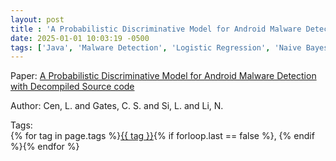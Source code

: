 ```yaml
---
layout: post
title : 'A Probabilistic Discriminative Model for Android Malware Detection with Decompiled Source code'
date: 2025-01-01 10:03:19 -0500
tags: ['Java', 'Malware Detection', 'Logistic Regression', 'Naive Bayes', 'Tokenizer']
---
```

Paper: [A Probabilistic Discriminative Model for Android Malware Detection with Decompiled Source code](https://ieeexplore-ieee-org.proxy.library.nd.edu/document/6894210)

Author: Cen, L. and Gates, C. S. and Si, L. and Li, N.




 Tags:  
        <span>{% for tag in page.tags %}<a href="{{ site.baseurl }}tags/#{{ tag | slugify }}">{{ tag }}</a>{% if forloop.last == false %}, {% endif %}{% endfor %}</span>
